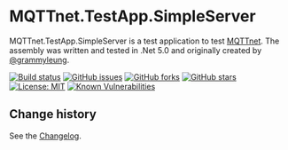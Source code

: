 MQTTnet.TestApp.SimpleServer
====================================

MQTTnet.TestApp.SimpleServer is a test application to test [MQTTnet](https://github.com/chkr1011/MQTTnet).
The assembly was written and tested in .Net 5.0 and originally created by [@grammyleung](https://github.com/grammyleung).

[![Build status](https://ci.appveyor.com/api/projects/status/1j2g0x4y6xahj3pe?svg=true)](https://ci.appveyor.com/project/SeppPenner/mqttnet-testapp-simpleserver)
[![GitHub issues](https://img.shields.io/github/issues/SeppPenner/MQTTnet.TestApp.SimpleServer.svg)](https://github.com/SeppPenner/MQTTnet.TestApp.SimpleServer/issues)
[![GitHub forks](https://img.shields.io/github/forks/SeppPenner/MQTTnet.TestApp.SimpleServer.svg)](https://github.com/SeppPenner/MQTTnet.TestApp.SimpleServer/network)
[![GitHub stars](https://img.shields.io/github/stars/SeppPenner/MQTTnet.TestApp.SimpleServer.svg)](https://github.com/SeppPenner/MQTTnet.TestApp.SimpleServer/stargazers)
[![License: MIT](https://img.shields.io/badge/License-MIT-blue.svg)](https://raw.githubusercontent.com/SeppPenner/MQTTnet.TestApp.SimpleServer/master/License.txt)
[![Known Vulnerabilities](https://snyk.io/test/github/SeppPenner/MQTTnet.TestApp.SimpleServer/badge.svg)](https://snyk.io/test/github/SeppPenner/MQTTnet.TestApp.SimpleServer)

Change history
--------------

See the [Changelog](https://github.com/SeppPenner/MQTTnet.TestApp.SimpleServer/blob/master/Changelog.md).